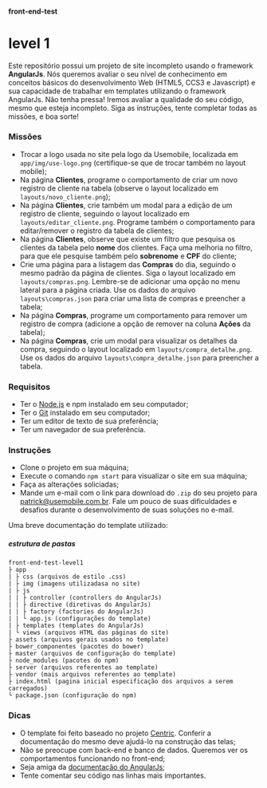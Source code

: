 #### front-end-test 
# level 1

Este repositório possui um projeto de site incompleto usando o framework **AngularJs**. Nós queremos avaliar o seu nível de conhecimento em conceitos básicos do desenvolvimento Web (HTML5, CCS3 e Javascript) e sua capacidade de trabalhar em templates utilizando o framework AngularJs. Não tenha pressa! Iremos avaliar a qualidade do seu código, mesmo que esteja incompleto. Siga as instruções, tente completar todas as missões, e boa sorte!

### Missões
* Trocar a logo usada no site pela logo da Usemobile, localizada em `app/img/use-logo.png` (certifique-se que de trocar também no layout mobile);
* Na página **Clientes**, programe o comportamento de criar um novo registro de cliente na tabela (observe o layout localizado em `layouts/novo_cliente.png`);
* Na página **Clientes**, crie também um modal para a edição de um registro de cliente, seguindo o layout localizado em `layouts/editar_cliente.png`. Programe também o comportamento para editar/remover o registro da tabela de clientes;
* Na página **Clientes**, observe que existe um filtro que pesquisa os clientes da tabela pelo **nome** dos clientes. Faça uma melhoria no filtro, para que ele pesquise também pelo **sobrenome** e **CPF** do cliente;
* Crie uma página para a listagem das **Compras** do dia, seguindo o mesmo padrão da página de clientes. Siga o layout localizado em `layouts/compras.png`. Lembre-se de adicionar uma opção no menu lateral para a página criada. Use os dados do arquivo `layouts\compras.json` para criar uma lista de compras e preencher a tabela;
* Na página **Compras**, programe um comportamento para remover um registro de compra (adicione a opção de remover na coluna **Ações** da tabela);
* Na página **Compras**, crie um modal para visualizar os detalhes da compra, seguindo o layout localizado em `layouts/compra_detalhe.png`. Use os dados do arquivo `layouts\compra_detalhe.json` para preencher a tabela.

### Requisitos
* Ter o [Node.js](https://nodejs.org/) e npm instalado em seu computador;
* Ter o [Git](https://git-scm.com/) instalado em seu computador;
* Ter um editor de texto de sua preferência;
* Ter um navegador de sua preferência.

### Instruções
* Clone o projeto em sua máquina;
* Execute o comando `npm start` para visualizar o site em sua máquina;
* Faça as alterações soliciadas;
* Mande um e-mail com o link para download do `.zip` do seu projeto para patrick@usemobile.com.br. Fale um pouco de suas dificuldades e desafios durante o desenvolvimento de suas soluções no e-mail.

Uma breve documentação do template utilizado:
##### estrutura de pastas
```
front-end-test-level1
├ app
| ├ css (arquivos de estilo .css)
| ├ img (imagens utilizadasa no site)
| ├ js
| | ├ controller (controllers do AngularJs)
| | ├ directive (diretivas do AngularJs)
| | ├ factory (factories do AngularJs)
| | └ app.js (configurações do template)
| ├ templates (templates do AngularJs)
| └ views (arquivos HTML das páginas do site)
├ assets (arquivos gerais usados no template)
├ bower_componentes (pacotes do bower)
├ master (arquivos de configuração do template)
├ node_modules (pacotes do npm)
├ server (arquivos referentes ao template)
├ vendor (mais arquivos referentes ao template)
├ index.html (pagina inicial especificação dos arquivos a serem carregados)
└ package.json (configuração do npm)
```

### Dicas
* O template foi feito baseado no projeto [Centric](http://themicon.co/theme/centric/v1.9.5/angularjs/#/app/dashboard). Conferir a documentação do mesmo deve ajudá-lo na construção das telas;
* Não se preocupe com back-end e banco de dados. Queremos ver os comportamentos funcionando no front-end;
* Seja amiga da [documentação do AngularJs](https://docs.angularjs.org/api);
* Tente comentar seu código nas linhas mais importantes.
